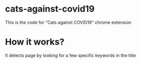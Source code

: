 # cats-against-covid19
This is the code for "Cats against COVID19" chrome extension

# How it works?
It detects page by looking for a few specific keywords in the title
